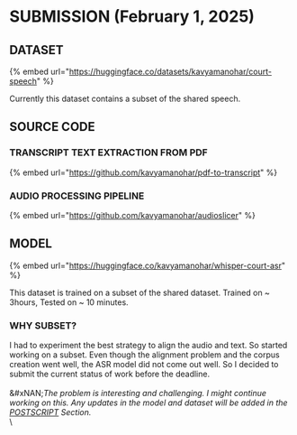 # SUBMISSION (February 1, 2025)

## DATASET

{% embed url="https://huggingface.co/datasets/kavyamanohar/court-speech" %}

Currently this dataset contains a subset of the shared speech.

## SOURCE CODE

### TRANSCRIPT TEXT EXTRACTION FROM PDF

{% embed url="https://github.com/kavyamanohar/pdf-to-transcript" %}

### AUDIO PROCESSING PIPELINE

{% embed url="https://github.com/kavyamanohar/audioslicer" %}

## MODEL

{% embed url="https://huggingface.co/kavyamanohar/whisper-court-asr" %}

This dataset is trained on a subset of the shared dataset. Trained on \~ 3hours, Tested on \~ 10 minutes.&#x20;

### WHY SUBSET?

I had to experiment the best strategy to align the audio and text. So started working on a subset. Even though the alignment problem and the corpus creation went well, the ASR model did not come out well. So I decided to submit the current status of work before the deadline.\
\
&#xNAN;_&#x54;he problem is interesting and challenging. I might continue working on this. Any updates in the model and dataset will be added in the_ [_POSTSCRIPT_](https://app.gitbook.com/o/VnQ9RL8nQMN36Bamm2hZ/s/lRUi8Jpx8HrreCmmXG5o/~/changes/8/post-script) _Section._\
\
